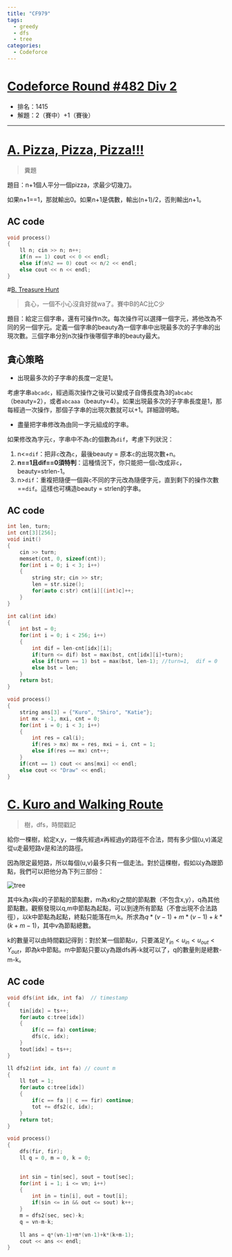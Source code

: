 ```yaml
---
title: "CF979"
tags:
  - greedy
  - dfs
  - tree
categories:
  - Codeforce
---
```


# [Codeforce Round #482 Div 2](http://codeforces.com/contest/979)

- 排名：1415
- 解題：2（賽中）+1（賽後）

---------------

# [A. Pizza, Pizza, Pizza!!!](http://codeforces.com/contest/979/problem/A)

> 糞題

題目：n+1個人平分一個pizza，求最少切幾刀。

如果n+1==1，那就輸出0。如果n+1是偶數，輸出(n+1)/2，否則輸出n+1。

## AC code

```c++
void process()
{
    ll n; cin >> n; n++;
    if(n == 1) cout << 0 << endl;
    else if(n%2 == 0) cout << n/2 << endl;
    else cout << n << endl;
}
```

#[B. Treasure Hunt](http://codeforces.com/contest/979/problem/B)

> 貪心，一個不小心沒貪好就wa了。賽中B的AC比C少

題目：給定三個字串，還有可操作n次。每次操作可以選擇一個字元，將他改為不同的另一個字元。定義一個字串的beauty為一個字串中出現最多次的子字串的出現次數。三個字串分別n次操作後哪個字串的beauty最大。

## 貪心策略

- 出現最多次的子字串的長度一定是1。

考慮字串`abcadc`，經過兩次操作之後可以變成子自傳長度為3的`abcabc`（beauty=2），或者`abcaaa`（beauty=4）。如果出現最多次的子字串長度是1，那每經過一次操作，那個子字串的出現次數就可以+1。詳細證明略。

- 盡量把字串修改為由同一字元組成的字串。

如果修改為字元`c`，字串中不為`c`的個數為`dif`，考慮下列狀況：

1. n<=`dif`：把非`c`改為`c`，最後beauty = 原本`c`的出現次數+n。
2. **n==1且dif==0須特判**：這種情況下，你只能把一個`c`改成非`c`，beauty=strlen-1。
3. n>`dif`：重複把隨便一個與`c`不同的字元改為隨便字元，直到剩下的操作次數==`dif`。這樣也可構造beauty = strlen的字串。

## AC code

```c++
int len, turn;
int cnt[3][256];
void init()
{
    cin >> turn;
    memset(cnt, 0, sizeof(cnt));
    for(int i = 0; i < 3; i++)
    {
        string str; cin >> str;
        len = str.size();
        for(auto c:str) cnt[i][(int)c]++;
    }
}

int cal(int idx)
{
    int bst = 0;
    for(int i = 0; i < 256; i++)
    {
        int dif = len-cnt[idx][i];
        if(turn <= dif) bst = max(bst, cnt[idx][i]+turn);
        else if(turn == 1) bst = max(bst, len-1); //turn=1,  dif = 0
        else bst = len;
    }
    return bst;
}

void process()
{
    string ans[3] = {"Kuro", "Shiro", "Katie"};
    int mx = -1, mxi, cnt = 0;
    for(int i = 0; i < 3; i++) 
    {
        int res = cal(i);
        if(res > mx) mx = res, mxi = i, cnt = 1;
        else if(res == mx) cnt++;
    }
    if(cnt == 1) cout << ans[mxi] << endl;
    else cout << "Draw" << endl;
}
```

# [C. Kuro and Walking Route](http://codeforces.com/contest/979/problem/C)

> 樹，dfs，時間戳記

給你一棵樹，給定x,y，一條先經過x再經過y的路徑不合法，問有多少個(u,v)滿足從u走最短路v是和法的路徑。

因為限定最短路，所以每個(u,v)最多只有一個走法。對於這棵樹，假如以y為跟節點，我們可以把他分為下列三部份：

![tree]({{site.url}}{{site.baseurl}}/assets/images/2018-05-15-tree.jpg)

其中k為x與x的子節點的節點數，m為x和y之間的節點數（不包含x,y），q為其他節點數。觀察發現以q,m中節點為起點，可以到達所有節點（不會出現不合法路徑），以k中節點為起點，終點只能落在m,k。所求為$q*(v-1)+m*(v-1)+k*(k+m-1)$，其中$v$為節點總數。

k的數量可以由時間戳記得到：對於某一個節點$u$，只要滿足$Y_{in} < u_{in} < u_{out} < Y_{out}$，即為k中節點。m中節點只要以y為跟dfs再-k就可以了，q的數量則是總數-m-k。

## AC code

```c++
void dfs(int idx, int fa)  // timestamp
{
    tin[idx] = ts++;
    for(auto c:tree[idx])
    {
        if(c == fa) continue;
        dfs(c, idx);
    }
    tout[idx] = ts++;
}

ll dfs2(int idx, int fa) // count m
{
    ll tot = 1;
    for(auto c:tree[idx])
    {
        if(c == fa || c == fir) continue;
        tot += dfs2(c, idx);
    }
    return tot;
}

void process()
{
    dfs(fir, fir);
    ll q = 0, m = 0, k = 0;
    

    int sin = tin[sec], sout = tout[sec];
    for(int i = 1; i <= vn; i++)
    {
        int in = tin[i], out = tout[i];
        if(sin <= in && out <= sout) k++;
    }
    m = dfs2(sec, sec)-k;
    q = vn-m-k;
    
    ll ans = q*(vn-1)+m*(vn-1)+k*(k+m-1);
    cout << ans << endl;
}
```

